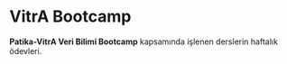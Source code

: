 # VitrA Bootcamp

**Patika-VitrA Veri Bilimi Bootcamp** kapsamında işlenen derslerin haftalık ödevleri.
